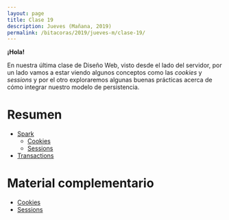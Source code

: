 ```yaml
---
layout: page
title: Clase 19
description: Jueves (Mañana, 2019)
permalink: /bitacoras/2019/jueves-m/clase-19/
---
```


**¡Hola!**

En nuestra última clase de Diseño Web, visto desde el lado del servidor, por un lado vamos a estar viendo algunos conceptos como las _cookies_ y _sessions_ y por el otro exploraremos algunas buenas prácticas acerca de cómo integrar nuestro modelo de persistencia.

# Resumen

- [Spark](http://sparkjava.com)
    - [Cookies](http://sparkjava.com/documentation#cookies)
    - [Sessions](http://sparkjava.com/documentation#sessions)
- [Transactions](https://docs.jboss.org/hibernate/core/4.0/hem/en-US/html/transactions.html)

# Material complementario

- [Cookies](https://developer.mozilla.org/es/docs/Web/HTTP/Cookies)
- [Sessions](https://developer.mozilla.org/en-US/docs/Mozilla/Add-ons/WebExtensions/API/sessions)
